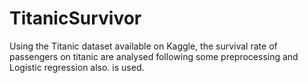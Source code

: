 # TitanicSurvivor
Using the Titanic dataset available on Kaggle, the survival rate of passengers on titanic are analysed following some preprocessing and Logistic regression also. is used.
